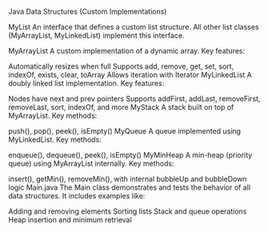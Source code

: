 Java Data Structures (Custom Implementations)

MyList An interface that defines a custom list structure. All other list classes (MyArrayList, MyLinkedList) implement this interface.

MyArrayList A custom implementation of a dynamic array.
Key features:

Automatically resizes when full
Supports add, remove, get, set, sort, indexOf, exists, clear, toArray
Allows iteration with Iterator
MyLinkedList A doubly linked list implementation.
Key features:

Nodes have next and prev pointers
Supports addFirst, addLast, removeFirst, removeLast, sort, indexOf, and more
MyStack A stack built on top of MyArrayList.
Key methods:

push(), pop(), peek(), isEmpty()
MyQueue A queue implemented using MyLinkedList.
Key methods:

enqueue(), dequeue(), peek(), isEmpty()
MyMinHeap A min-heap (priority queue) using MyArrayList internally.
Key methods:

insert(), getMin(), removeMin(), with internal bubbleUp and bubbleDown logic
Main.java The Main class demonstrates and tests the behavior of all data structures.
It includes examples like:

Adding and removing elements
Sorting lists
Stack and queue operations
Heap insertion and minimum retrieval
